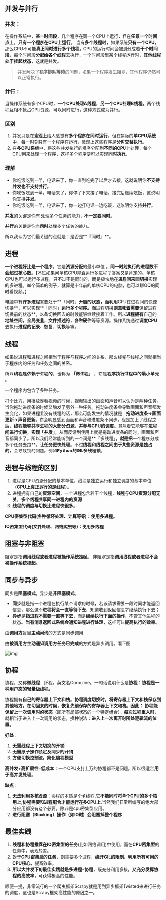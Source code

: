 ## 并发与并行

### **并发**：

在操作系统中，**某一时间段**，几个程序在同一个CPU上运行，但在**任意一个时间点**上，**只有一个程序在CPU上运行**。
当有**多个线程**时，如果系统**只有一个CPU**，那么CPU不可能**真正同时进行多个线程**，CPU的运行时间会被划分成若**干个时间段**，每个时间段**分配给各个线程**去执行，一个时间段里某个线程运行时，**其他线程处于挂起状态**，这就是并发。

> 并发解决了**程序排队等待**的问题，如果一个程序发生阻塞，其他程序仍然可以正常执行。

### **并行**：

当操作系统有多个CPU时，**一个CPU处理A线程**，**另一个CPU处理B线程**，两个线程互相不抢占CPU资源，可以同时进行，这种方式成为并行。

### 区别

1. 并发只是在**宏观上**给人感觉有**多个程序在同时运行**，但在实际的**单CPU系统**中，每一时刻只有一个程序在运行，微观上这些程序是**分时交替执行**。
2. 在**多CPU系统**中，将这些并发执行的程序分配到**不同的CPU**上处理，每个CPU用来处理一个程序，这样多个程序便可以实现**同时执行**。

### 理解

- 你吃饭吃到一半，电话来了，你一直到吃完了以后才去接，这就说明你**不支持并发也不支持并行**。
- 你吃饭吃到一半，电话来了，你停了下来接了电话，接完后继续吃饭，这说明你支持**并发**。
- 你吃饭吃到一半，电话来了，你一边打电话一边吃饭，这说明你支持**并行**。

**并发**的关键是你有        处理多个任务的能力，**不一定要同时**。

**并行**的关键是你有**同时**处理多个任务的能力。

所以我认为它们最关键的点就是：是否是**『同时』**。



## 进程

**一个进程好比是一个程序**，它是**资源分配**的最小单位 。**同一时刻执行的进程数不会超过核心数**。【不过如果问单核CPU能否运行多进程？答案又是肯定的。单核CPU也可以运行多进程，只不过不是同时的，而是极快地在**进程间来回切换**实现的多进程。举个简单的例子，就算是十年前的单核CPU的电脑，也可以聊QQ的同时看视频。】

电脑中有**许多进程**需要处于**「同时」**开启的状态，而利用**CPU在进程间的快速切换**，可以实现**「同时」**运行多个程序。而**进程切换**则意味着需要**保留进程切换前的状态**，以备切换回去的时候能够继续接着工作。所以**进程拥有**自己的**地址空间**，**全局变量**，**文件描述符**，**各种硬件**等等资源。操作系统通过**调度CPU**去执行**进程的记录**、**恢复**、**切换**等等。



## 线程

如果说进程和进程之间相当于程序与程序之间的关系，那么线程与线程之间就相当于程序内的任务和任务之间的关系。

所以**线程是依赖于进程的**，也称为 **「微进程」** 。它是**程序执行过程中的最小单元** 。



一个程序内包含了多种任务。

打个比方，用播放器看视频的时候，视频输出的画面和声音可以认为是两种任务。当你拖动进度条的时候又触发了另外一种任务。拖动进度条会导致画面和声音都发生变化，如果进程里没有线程的话，那么可能发生的情况就是：**拖动进度条->画面更新->声音更新**。你会明显感到画面和声音和进度条不同步。但是加上了线程之后，**线程能够共享进程的大部分资源**，**并参与CPU的调度**。意味着它能够在**进程间进行切换**，**实现「并发」**，从而反馈到使用上就是拖动进度条的同时，画面和声音都同步了。所以我们经常能听到的一个词是**「多线程」**，就是把**一个程序分成多个任务去跑**，**让任务更快处理**。不过**线程和线程之间由于某些资源是独占的**，会导致锁的问题。例如**Python的GIL多线程锁**。



## 进程与线程的区别

1. 进程是CPU资源分配的基本单位，线程是独立运行和独立调度的基本单位（**CPU上真正运行的是线程**）。
2. 进程拥有自己的**资源空间**，一个进程包含若干个线程，**线程与CPU资源分配无关**，**多个线程共享同一进程内的资源**
3. **线程的调度与切换比进程快很多**。

**CPU密集型代码(各种循环处理、计算等等)：使用多进程。**

**IO密集型代码(文件处理、网络爬虫等)：使用多线程**



## 阻塞与非阻塞

阻塞是指**调用线程或者进程被操作系统挂起**。
非阻塞是指**调用线程或者进程不会被操作系统挂起。**



## 同步与异步

同步是**阻塞模式**，异步是**非阻塞模式**。



- **同步**就是指一个进程在执行某个请求的时候，若该请求需要一段时间才能返回信息，那么这个**进程将会一直等待下去**，知道收到返回信息才继续执行下去；
- **异步**是**指进程不需要一直等下去**，而是**继续执行下面的操作**，不管其他进程的状态。**当有消息返回式系统会通知进程进行处理**，这样可以**提高执行的效率**。

由**调用方**盲目**主动问询**的方式是同步调用

由**被调用方主动通知调用方任务已完成**的方式是异步调用。看下图

![img](https://pic4.zhimg.com/80/v2-f1118cbd6283a2626e6d4b9e7477b21b_720w.jpg)

## 协程

协程，又称**微线程**，纤程。英文名Coroutine。一句话说明什么是**协程**：**协程是一种用户态的轻量级线程。**

协程拥有**自己的寄存器上下文和栈**。**协程调度切换时，将寄存器上下文和栈保存到其他地方，在切回来的时候，恢复先前保存的寄存器上下文和栈。**因此：
协程**能保留上一次调用时的状态**（即所有局部状态的一个特定组合），**每次过程重入时**，就相当于进入上一次调用的状态，换种说法：**进入上一次离开时所处逻辑流的位置。**

**好处**：

1. **无需线程上下文切换的开销**
2. **无需原子操作锁定及同步的开销**
3. **方便切换控制流，简化编程模型**

**高并发**+**高扩展性**+**低成本**：一个CPU支持上万的协程都不是问题。所以很适合**用于高并发处理**。

**缺点**：

1. **无法利用多核资源**：协程的本质是个单线程,它**不能同时将单个CPU的多个核用上**,**协程需要和进程配合才能运行在多CPU上**.当然我们日常所编写的绝大部分应用都没有这个必要，除非是cpu密集型应用。
2. **进行阻塞（Blocking）操作（如IO时）会阻塞掉整个程序**



## 最佳实践

1. **线程和协程推荐在IO密集型的任务**(比如网络调用)中使用，而在**CPU密集型**的任务中，表现较差。
2. **对于CPU密集型的任务**，则需要多个进程，**绕开GIL的限制**，**利用所有可用的CPU核心**，提高效率。
3. **所以大并发下的最佳实践就是多进程+协程**，既充分利用多核，**又充分发挥协程的高效率**，可获得极高的性能。

顺便一提，非常流行的一个爬虫框架Scrapy就是用到异步框架Twisted来进行任务的调度，这也是Scrapy框架高性能的原因之一。







